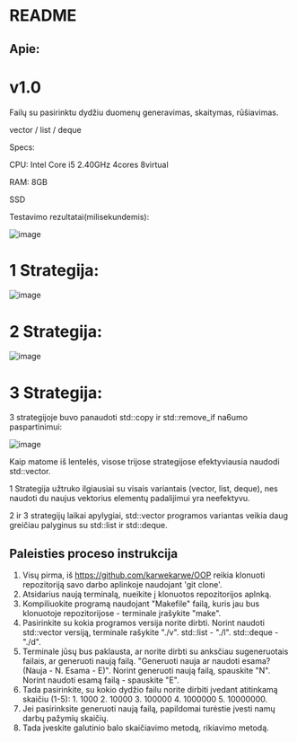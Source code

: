 # README

## Apie:

# v1.0

Failų su pasirinktu dydžiu duomenų generavimas, skaitymas, rūšiavimas.

vector / list / deque

Specs: 

CPU: Intel Core i5 2.40GHz 4cores 8virtual

RAM: 8GB

SSD


Testavimo rezultatai(milisekundemis): 

![image](https://github.com/karwekarwe/OOP/assets/82239041/86b0c35c-62d6-4faa-860e-c82ca3f6632c)

# 1 Strategija:

![image](https://github.com/karwekarwe/OOP/assets/82239041/4b1c463e-751e-4772-8338-c1c258675183)



# 2 Strategija:

![image](https://github.com/karwekarwe/OOP/assets/82239041/f6c31245-f649-4921-9b1b-b5b2b1cb66cb)



# 3 Strategija:

3 strategijoje buvo panaudoti std::copy ir std::remove_if na6umo paspartinimui:

![image](https://github.com/karwekarwe/OOP/assets/82239041/1acd4de6-0494-4b91-ab91-ad517dbd789e)

Kaip matome iš lentelės, visose trijose strategijose efektyviausia naudodi std::vector.

1 Strategija užtruko ilgiausiai su visais variantais (vector, list, deque), nes naudoti du naujus vektorius elementų padalijimui yra neefektyvu. 

2 ir 3 strategijų laikai apylygiai, std::vector programos variantas veikia daug greičiau palyginus su std::list ir std::deque.

## Paleisties proceso instrukcija

1. Visų pirma, iš https://github.com/karwekarwe/OOP reikia klonuoti repozitoriją savo darbo aplinkoje naudojant 'git clone'.
2. Atsidarius naują terminalą, nueikite į klonuotos repozitorijos aplnką.
3. Kompiliuokite programą naudojant "Makefile" failą, kuris jau bus klonuotoje repozitorijose - terminale įrašykite "make".
4. Pasirinkite su kokia programos versija norite dirbti. Norint naudoti std::vector versiją, terminale rašykite "./v". std::list - "./l". std::deque - "./d".
5. Terminale jūsų bus paklausta, ar norite dirbti su anksčiau sugeneruotais failais, ar generuoti naują failą. "Generuoti nauja ar naudoti esama? (Nauja - N. Esama - E)". Norint generuoti naują failą, spauskite "N". Norint naudoti esamą failą - spauskite "E".
6. Tada pasirinkite, su kokio dydžio failu norite dirbiti įvedant atitinkamą skaičiu (1-5): 1. 1000 2. 10000 3. 100000 4. 1000000 5. 10000000.
7. Jei pasirinksite generuoti naują failą, papildomai turėstie įvesti namų darbų pažymių skaičių.
8. Tada įveskite galutinio balo skaičiavimo metodą, rikiavimo metodą.
